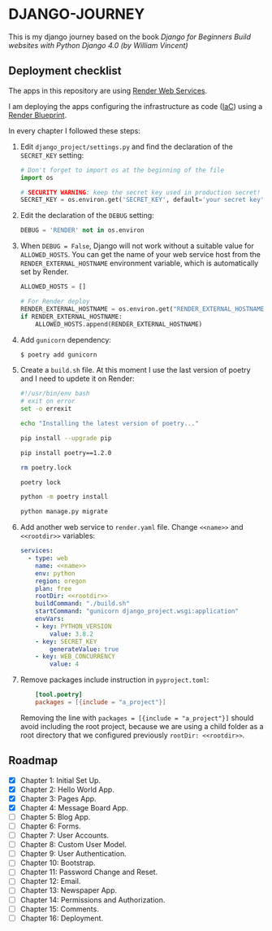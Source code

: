 # DJANGO-JOURNEY

This is my django journey based on the book *Django for Beginners Build websites with Python Django 4.0 (by William Vincent)*

## Deployment checklist

The apps in this repository are using [Render Web Services](https://render.com/).

I am deploying the apps configuring the infrastructure as code ([IaC](https://render.com/docs/infrastructure-as-code)) using a [Render Blueprint](https://render.com/docs/blueprint-spec).

In every chapter I followed these steps:

1. Edit `django_project/settings.py` and find the declaration of the `SECRET_KEY` setting:
    ```python
    # Don't forget to import os at the beginning of the file
    import os
    ```

    ```python
    # SECURITY WARNING: keep the secret key used in production secret!
    SECRET_KEY = os.environ.get('SECRET_KEY', default='your secret key')
    ```
2. Edit the declaration of the `DEBUG` setting:
    ```python
    DEBUG = 'RENDER' not in os.environ
    ```

3. When `DEBUG = False`, Django will not work without a suitable value for `ALLOWED_HOSTS`. You can get the name of your web service host from the `RENDER_EXTERNAL_HOSTNAME` environment variable, which is automatically set by Render.

    ```python
    ALLOWED_HOSTS = []

    # For Render deploy
    RENDER_EXTERNAL_HOSTNAME = os.environ.get("RENDER_EXTERNAL_HOSTNAME")
    if RENDER_EXTERNAL_HOSTNAME:
        ALLOWED_HOSTS.append(RENDER_EXTERNAL_HOSTNAME)
    ```
4. Add `gunicorn` dependency:

    ```bash
    $ poetry add gunicorn
    ```

5. Create a `build.sh` file. At this moment I use the last version of poetry and I need to updete it on Render:
    
    ```bash
    #!/usr/bin/env bash
    # exit on error
    set -o errexit

    echo "Installing the latest version of poetry..."

    pip install --upgrade pip

    pip install poetry==1.2.0

    rm poetry.lock

    poetry lock

    python -m poetry install

    python manage.py migrate
    ```

6. Add another web service to `render.yaml` file. Change `<<name>>` and `<<rootdir>>` variables:

    ```yaml
    services:
      - type: web
        name: <<name>>
        env: python
        region: oregon
        plan: free
        rootDir: <<rootdir>>
        buildCommand: "./build.sh"
        startCommand: "gunicorn django_project.wsgi:application"
        envVars:
        - key: PYTHON_VERSION
            value: 3.8.2
        - key: SECRET_KEY
            generateValue: true
        - key: WEB_CONCURRENCY
            value: 4
    ```

7. Remove packages include instruction in `pyproject.toml`:
    
    ```toml
        [tool.poetry]
        packages = [{include = "a_project"}]
    ```

    Removing the line with `packages = [{include = "a_project"}]` should avoid including the root project, because we are using a child folder as a root directory that we configured previously `rootDir: <<rootdir>>`.

## Roadmap

- [x] Chapter 1: Initial Set Up.
- [x] Chapter 2: Hello World App.
- [x] Chapter 3: Pages App.
- [x] Chapter 4: Message Board App.
- [ ] Chapter 5: Blog App.
- [ ] Chapter 6: Forms.
- [ ] Chapter 7: User Accounts.
- [ ] Chapter 8: Custom User Model.
- [ ] Chapter 9: User Authentication.
- [ ] Chapter 10: Bootstrap.
- [ ] Chapter 11: Password Change and Reset.
- [ ] Chapter 12: Email.
- [ ] Chapter 13: Newspaper App.
- [ ] Chapter 14: Permissions and Authorization.
- [ ] Chapter 15: Comments.
- [ ] Chapter 16: Deployment.